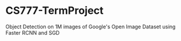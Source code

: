 # CS777-TermProject
Object Detection on 1M images of Google's Open Image Dataset using Faster RCNN and SGD
